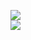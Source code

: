 [![](https://img.shields.io/badge/Made%20With-Github%20Spray-lightgrey.svg?style=for-the-badge&logo=github)](https://github.com/Annihil/github-spray#24214)  
[![](https://i.imgur.com/2DrTn0Z.gif)](https://github.com/Annihil/github-spray)